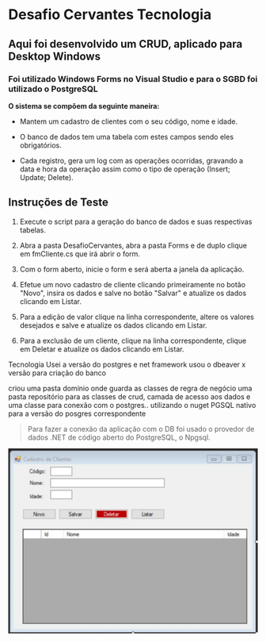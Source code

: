 # Desafio Cervantes Tecnologia

## Aqui foi desenvolvido um CRUD, aplicado para Desktop Windows

### Foi utilizado Windows Forms no Visual Studio e para o SGBD foi utilizado o PostgreSQL

**O sistema se compõem da seguinte maneira:**

* Mantem um cadastro de clientes com o seu código, nome e idade.

* O banco de dados tem uma tabela com estes campos sendo eles obrigatórios.

* Cada registro, gera um log com as operações ocorridas, gravando a data e hora da operação assim como o tipo de operação (Insert; Update; Delete).

## Instruções de Teste

1. Execute o script para a geração do banco de dados e suas respectivas tabelas.

2. Abra a pasta DesafioCervantes, abra a pasta Forms e de duplo clique em fmCliente.cs que irá abrir o form.

3. Com o form aberto, inicie o form e será aberta a janela da aplicação.

4. Efetue um novo cadastro de cliente clicando primeiramente no botão "Novo", insira os dados e salve no botão "Salvar" e atualize os dados clicando em Listar.

5. Para a edição de valor clique na linha correspondente, altere os valores desejados e salve e atualize os dados clicando em Listar.

6. Para a exclusão de um cliente, clique na linha correspondente, clique em Deletar e atualize os dados clicando em Listar.

Tecnologia
Usei a versão do postgres e net framework
usou o dbeaver x versão para criação do banco

criou uma pasta domínio onde guarda as classes de regra de negócio
uma pasta repositório para as classes de crud, camada de acesso aos dados
e uma classe para conexão com o postgres.. utilizando o nuget PGSQL nativo para a versão do posgres correspondente

> Para fazer a conexão da aplicação com o DB foi usado o provedor de dados .NET de código aberto do PostgreSQL, o Npgsql.

 ![Windows Form](https://github.com/BrunoCesarAngst/ulbra/blob/master/CervantesTecnologia/imagens/form "Windows Form")
